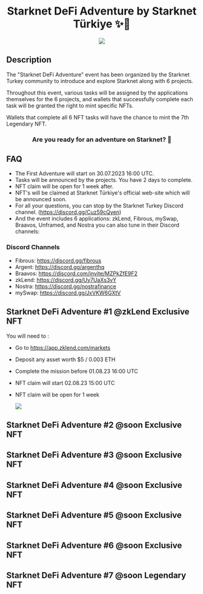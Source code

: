 <div align="center">
<!-- Remember: Keep a span between the HTML tag and the markdown tag.  -->

  <h1>Starknet DeFi Adventure by Starknet Türkiye ✨🐺 </h1>
  <img src="https://i.ibb.co/KXXdPL0/starknet-Turkiye-logo.png">
</div>

## Description


The "Starknet DeFi Adventure" event has been organized by the Starknet Turkey community to introduce and explore Starknet along with 6 projects.

Throughout this event, various tasks will be assigned by the applications themselves for the 6 projects, and wallets that successfully complete each task will be granted the right to mint specific NFTs.

Wallets that complete all 6 NFT tasks will have the chance to mint the 7th Legendary NFT.

<div align="center">
  <h3> Are you ready for an adventure on Starknet? 👀 </h3>
</div>

## FAQ

- The First Adventure will start on 30.07.2023 16:00 UTC.
- Tasks will be announced by the projects. You have 2 days to complete.
- NFT claim will be open for 1 week after.
- NFT's will be claimed at Starknet Türkiye's official web-site which will be announced soon.
- For all your questions, you can stop by the Starknet Turkey Discord channel. (https://discord.gg/Cuz59cQyen)
- And the event includes 6 applications: zkLend, Fibrous, mySwap, Braavos, Unframed, and Nostra you can also tune in their Discord channels:

### Discord Channels
  
- Fibrous: https://discord.gg/fibrous
- Argent: https://discord.gg/argenthq
- Braavos: https://discord.com/invite/MZPkZfE9F2
- zkLend: https://discord.gg/Uy7UaXs3vY
- Nostra: https://discord.gg/nostrafinance
- mySwap: https://discord.gg/JxVKW6GXtV

## Starknet DeFi Adventure #1 @zkLend Exclusive NFT
You will need to :   

- Go to https://app.zklend.com/markets 
- Deposit any asset worth $5 / 0.003 ETH
- Complete the mission before 01.08.23 16:00 UTC
- NFT claim will start 02.08.23 15:00 UTC 
- NFT claim will be open for 1 week

  <img src="https://pasteboard.co/hxplNTUA4Ll7.jpg">

## Starknet DeFi Adventure #2 @soon Exclusive NFT
## Starknet DeFi Adventure #3 @soon Exclusive NFT
## Starknet DeFi Adventure #4 @soon Exclusive NFT
## Starknet DeFi Adventure #5 @soon Exclusive NFT
## Starknet DeFi Adventure #6 @soon Exclusive NFT
## Starknet DeFi Adventure #7 @soon Legendary NFT
  
